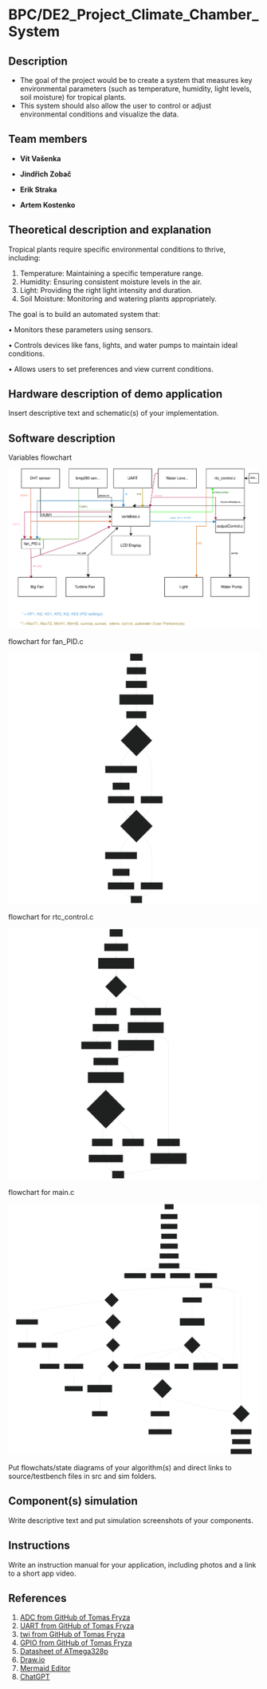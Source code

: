 # BPC/DE2_Project_Climate_Chamber_System

## Description
 - The goal of the project would be to create a system that measures key environmental parameters (such as temperature, humidity, light levels, soil moisture) for tropical plants.
 - This system should also allow the user to control or adjust environmental conditions and visualize the data.

## Team members

- **Vít Vašenka**


- **Jindřich Zobač**


- **Erik Straka**


- **Artem Kostenko**


## Theoretical description and explanation

Tropical plants require specific environmental conditions to thrive, including:

 1. Temperature: Maintaining a specific temperature range.
 2. Humidity: Ensuring consistent moisture levels in the air.
 3. Light: Providing the right light intensity and duration.
 4. Soil Moisture: Monitoring and watering plants appropriately.

The goal is to build an automated system that:

 • Monitors these parameters using sensors.
 
 • Controls devices like fans, lights, and water pumps to maintain ideal conditions.
 
 • Allows users to set preferences and view current conditions.


## Hardware description of demo application

Insert descriptive text and schematic(s) of your implementation.

## Software description
Variables flowchart

![flowchart_diagram](images/DE_2_diagram.svg)

flowchart for fan_PID.c

![fan_PID](images/fan_PID.svg)

flowchart for rtc_control.c

![rtc_control](images/rtc_control.svg)

flowchart for main.c

![rtc_control](images/main.svg)









Put flowchats/state diagrams of your algorithm(s) and direct links to source/testbench files in src and sim folders.

## Component(s) simulation

Write descriptive text and put simulation screenshots of your components.

## Instructions

Write an instruction manual for your application, including photos and a link to a short app video.

## References
1. [ADC from GitHub of Tomas Fryza](https://github.com/tomas-fryza/avr-course/tree/master/archive/labx-adc)
2. [UART from GitHub of Tomas Fryza](https://github.com/tomas-fryza/avr-course/tree/master/lab5-uart)
3. [twi from GitHub of Tomas Fryza](https://github.com/tomas-fryza/avr-course/tree/master/solutions/lab6-i2c-scan/lib/twi)
4. [GPIO from GitHub of Tomas Fryza](https://github.com/tomas-fryza/avr-course/tree/master/lab2-gpio)
5. [Datasheet of ATmega328p](https://www.microchip.com/en-us/product/ATmega328p)
6. [Draw.io](https://app.diagrams.net)
7. [Mermaid Editor](https://mermaid-js.github.io)
8. [ChatGPT](https://chatgpt.com)
